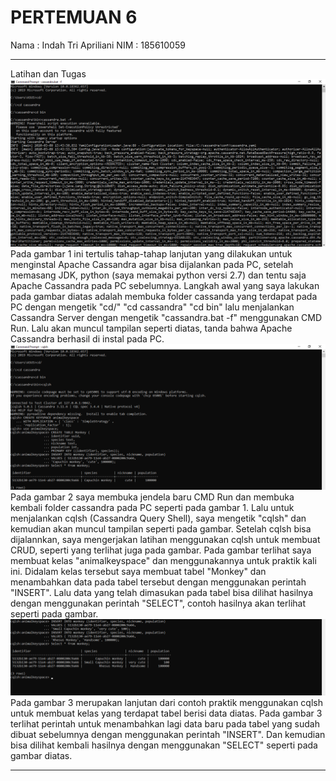 # PERTEMUAN 6 #

Nama : Indah Tri Apriliani
NIM  : 185610059

---

Latihan dan Tugas
![gb.1](gb1.png)
Pada gambar 1 ini tertulis tahap-tahap lanjutan yang dilakukan untuk menginstal Apache Cassandra agar bisa dijalankan pada PC, setelah memasang JDK, python (saya memakai python versi 2.7) dan tentu saja Apache Cassandra pada PC sebelumnya. Langkah awal yang saya lakukan pada gambar diatas adalah membuka folder cassanda yang terdapat pada PC dengan mengetik "cd/" "cd cassandra" "cd bin" lalu menjalankan Cassandra Server dengan mengetik "cassandra.bat -f" menggunakan CMD Run. Lalu akan muncul tampilan seperti diatas, tanda bahwa Apache Cassandra berhasil di instal pada PC.
![gb.2](gb2.png)
Pada gambar 2 saya membuka jendela baru CMD Run dan membuka kembali folder cassandra pada PC seperti pada gambar 1. Lalu untuk menjalankan cqlsh (Cassandra Query Shell), saya mengetik "cqlsh" dan kemudian akan muncul tampilan seperti pada gambar. Setelah cqlsh bisa dijalannkan, saya mengerjakan latihan menggunakan cqlsh untuk membuat CRUD, seperti yang terlihat juga pada gambar. Pada gambar terlihat saya membuat kelas "animalkeyspace" dan menggunakannya untuk praktik kali ini. Didalam kelas tersebut saya membuat tabel "Monkey" dan menambahkan data pada tabel tersebut dengan menggunakan perintah "INSERT". Lalu data yang telah dimasukan pada tabel bisa dilihat hasilnya dengan menggunakan perintah "SELECT", contoh hasilnya akan terlihat seperti pada gambar. 
![gb.3](gb3.png)
Pada gambar 3 merupakan lanjutan dari contoh praktik menggunakan cqlsh untuk membuat kelas yang terdapat tabel berisi data diatas. Pada gambar 3 terlihat perintah untuk menambahkan lagi data baru pada tabel yang sudah dibuat sebelumnya dengan menggunakan perintah "INSERT". Dan kemudian bisa dilihat kembali hasilnya dengan menggunakan "SELECT" seperti pada gambar diatas.

---


